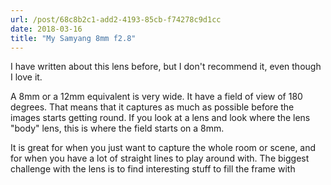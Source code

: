 ```yaml
---
url: /post/68c8b2c1-add2-4193-85cb-f74278c9d1cc
date: 2018-03-16
title: "My Samyang 8mm f2.8"
---
```




I have written about this lens before, but I don't recommend it, even though I love it. 



A 8mm or a 12mm equivalent is very wide. It have a field of view of 180 degrees. That means that it captures as much as possible before the images starts getting round. If you look at a lens and look where the lens "body" lens, this is where the field starts on a 8mm. 



It is great for when you just want to capture the whole room or scene, and for when you have a lot of straight lines to play around with. The biggest challenge with the lens is to find interesting stuff to fill the frame with
